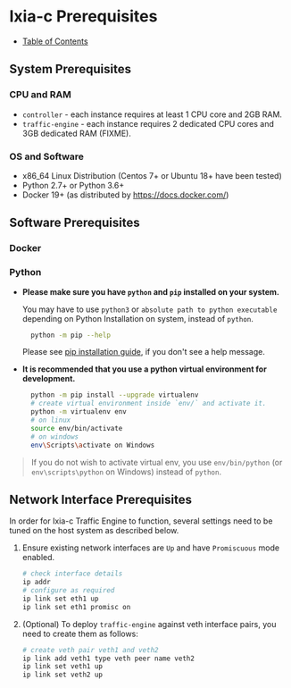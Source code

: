 # Ixia-c Prerequisites

* [Table of Contents](readme.md)

## System Prerequisites

### CPU and RAM

- `controller` - each instance requires at least 1 CPU core and 2GB RAM.
- `traffic-engine` - each instance requires 2 dedicated CPU cores and 3GB dedicated RAM (FIXME).

### OS and Software

- x86_64 Linux Distribution (Centos 7+ or Ubuntu 18+ have been tested)
- Python 2.7+ or Python 3.6+
- Docker 19+ (as distributed by https://docs.docker.com/)

## Software Prerequisites

### Docker

### Python

  - **Please make sure you have `python` and `pip` installed on your system.**

    You may have to use `python3` or `absolute path to python executable` depending on Python Installation on system, instead of `python`.

    ```sh
      python -m pip --help
    ```
    
    Please see [pip installation guide](https://pip.pypa.io/en/stable/installing/), if you don't see a help message.

  - **It is recommended that you use a python virtual environment for development.**

      ```sh
        python -m pip install --upgrade virtualenv
        # create virtual environment inside `env/` and activate it.
        python -m virtualenv env
        # on linux
        source env/bin/activate
        # on windows
        env\Scripts\activate on Windows
    ```

> If you do not wish to activate virtual env, you use `env/bin/python` (or `env\scripts\python` on Windows) instead of `python`.


## Network Interface Prerequisites

In order for Ixia-c Traffic Engine to function, several settings need to be tuned on the host system as described below.

1. Ensure existing network interfaces are `Up` and have `Promiscuous` mode enabled.

   ```sh
   # check interface details
   ip addr
   # configure as required
   ip link set eth1 up
   ip link set eth1 promisc on
   ```

2. (Optional) To deploy `traffic-engine` against veth interface pairs, you need to create them as follows:

   ```sh
   # create veth pair veth1 and veth2
   ip link add veth1 type veth peer name veth2
   ip link set veth1 up
   ip link set veth2 up
   ```

